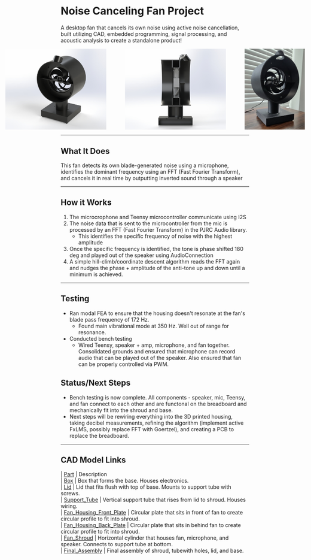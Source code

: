 # Noise Canceling Fan Project

A desktop fan that cancels its own noise using active noise cancellation, built utilizing CAD, embedded programming, signal processing, and acoustic analysis to create a standalone product! 



<div style="display: flex; justify-content: center; align-items: center; gap: 50px;">
  <img src="Media/Final_CAD.jpg" alt="Final CAD model of fan" style="width: 270px; height: auto;" />
  <img src="Media/FinalX_sect1.jpg" alt="Cross-section of fan CAD model" style="width: 270px; height: auto;" />
  <img src="Media/Prototype_Crop.jpg" alt="Photo of physical fan prototype" style="width: 161px; height: auto;" />
</div>

---

## What It Does

This fan detects its own blade-generated noise using a microphone, identifies the dominant frequency using an FFT (Fast Fourier Transform), and cancels it in real time by outputting inverted sound through a speaker

---

## How it Works  
1. The microcrophone and Teensy microcontroller communicate using I2S
2. The noise data that is sent to the microcontroller from the mic is processed by an FFT (Fast Fourier Transform) in the PJRC Audio library.
   - This identifies the specific frequency of noise with the highest amplitude
4. Once the specific frequency is identified, the tone is phase shifted 180 deg and played out of the speaker using AudioConnection 
5. A simple hill-climb/coordinate descent algorithm reads the FFT again and nudges the phase + amplitude of the anti-tone up and down until a minimum is achieved.  

---

## Testing 
- Ran modal FEA to ensure that the housing doesn't resonate at the fan's blade pass frequency of 172 Hz.
    - Found main vibrational mode at 350 Hz. Well out of range for resonance.
- Conducted bench testing
    - Wired Teensy, speaker + amp, microphone, and fan together. Consolidated grounds and ensured that microphone can record audio that can be played out of the speaker. Also ensured that fan can be properly controlled via PWM. 
## Status/Next Steps
- Bench testing is now complete. All components - speaker, mic, Teensy, and fan connect to each other and are functonal on the breadboard and mechanically fit into the shroud and base. 
- Next steps will be rewiring everything into the 3D printed housing, taking decibel measurements, refining the algorithm (implement active FxLMS, possibly replace FFT with Goertzel), and creating a PCB to replace the breadboard.

---


## CAD Model Links
| [Part](link)                                                      |   Description  
| [Box](CAD/Project_CAD/box.SLDPRT)                                 |   Box that forms the base. Houses electronics.   
| [Lid](CAD/Project_CAD/lid.SLDPRT)                                 |   Lid that fits flush with top of base. Mounts to support tube with screws.  
| [Support_Tube](CAD/Project_CAD/tube.SLDPRT)                       |   Vertical support tube that rises from lid to shroud. Houses wiring.   
| [Fan_Housing_Front_Plate](CAD/Project_CAD/Fan_Front_Plate.SLDPRT) |   Circular plate that sits in front of fan to create circular profile to fit into shroud.   
| [Fan_Housing_Back_Plate](CAD/Project_CAD/Fan_Back_Plate.SLDPRT)   |   Circular plate that sits in behind fan to create circular profile to fit into shroud.   
| [Fan_Shroud](CAD/Project_CAD/Shroud.SLDPRT)                       |   Horizontal cylinder that houses fan, microphone, and speaker. Connects to support tube at bottom.      
| [Final_Assembly](CAD/Project_CAD/Final_Assembly.SLDPRT)           |   Final assembly of shroud, tubewith holes, lid, and base.

